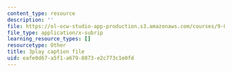 ```yaml
---
content_type: resource
description: ''
file: https://ol-ocw-studio-app-production.s3.amazonaws.com/courses/9-00sc-introduction-to-psychology-fall-2011/eafe0d67a5f1a6798873e2c773c1e0fd_SFPPw6sDHEI.srt
file_type: application/x-subrip
learning_resource_types: []
resourcetype: Other
title: 3play caption file
uid: eafe0d67-a5f1-a679-8873-e2c773c1e0fd
---
```

